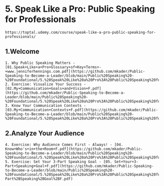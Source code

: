 # 5. Speak Like a Pro: Public Speaking for Professionals
    https://toptal.udemy.com/course/speak-like-a-pro-public-speaking-for-professionals/

## 1.Welcome

    1. Why Public Speaking Matters - [01.Speak+Like+a+Pro+Glossary+of+Key+Terms+-+www.jenniferhennings.com.pdf](https://github.com/mkader/Public-Speaking-to-Become-a-Leader/blob/main/Public%20Speaking%20-%20Foundational/5.%20Speak%20Like%20a%20Pro%3A%20Public%20Speaking%20for%20Professionals/01.%20Speak%20Like%20a%20Pro%20Glossary%20of%20Key%20Terms.pdf)
    2. Exercise: Visualize Your Success - [02.My+Communication+Goals+and+Vision+F.pdf](https://github.com/mkader/Public-Speaking-to-Become-a-Leader/blob/main/Public%20Speaking%20-%20Foundational/5.%20Speak%20Like%20a%20Pro%3A%20Public%20Speaking%20for%20Professionals/02.%20My%2BCommunication%2BGoals%2Band%2BVision%2BF.pdf)   
    3. Know Your Communication Contexts - [03.My+Communication+Contexts+F.pdf](https://github.com/mkader/Public-Speaking-to-Become-a-Leader/blob/main/Public%20Speaking%20-%20Foundational/5.%20Speak%20Like%20a%20Pro%3A%20Public%20Speaking%20for%20Professionals/03.%20My%2BCommunication%2BContexts%2BF.pdf)

## 2.Analyze Your Audience
    4. Exercise: Why Audience Comes First - Always! - [04. Know+Who's+in+the+Room+F.pdf](https://github.com/mkader/Public-Speaking-to-Become-a-Leader/blob/main/Public%20Speaking%20-%20Foundational/5.%20Speak%20Like%20a%20Pro%3A%20Public%20Speaking%20for%20Professionals/04.%20Know%2BWho's%2Bin%2Bthe%2BRoom%2BF.pdf)
    5. Exercise: Set Your 3-Part Speaking Goal - [05. Set+Your+3-Part+Speaking+Goal+F.pdf](https://github.com/mkader/Public-Speaking-to-Become-a-Leader/blob/main/Public%20Speaking%20-%20Foundational/5.%20Speak%20Like%20a%20Pro%3A%20Public%20Speaking%20for%20Professionals/05.%20Set%2BYour%2B3-Part%2BSpeaking%2BGoal%2BF.pdf)